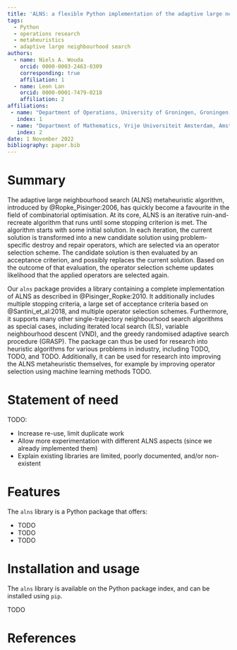 ```yaml
---
title: 'ALNS: a flexible Python implementation of the adaptive large neighbourhood search metaheuristic'
tags:
  - Python
  - operations research
  - metaheuristics
  - adaptive large neighbourhood search
authors:
  - name: Niels A. Wouda
    orcid: 0000-0003-2463-0309
    corresponding: true
    affiliation: 1
  - name: Leon Lan
    orcid: 0000-0001-7479-0218
    affiliation: 2
affiliations:
 - name: "Department of Operations, University of Groningen, Groningen, The Netherlands \\newline"
   index: 1
 - name: "Department of Mathematics, Vrije Universiteit Amsterdam, Amsterdam, The Netherlands \\newline"
   index: 2
date: 1 November 2022
bibliography: paper.bib
---
```


# Summary

The adaptive large neighbourhood search (ALNS) metaheuristic algorithm, introduced by @Ropke_Pisinger:2006, has quickly become a favourite in the field of combinatorial optimisation.
At its core, ALNS is an iterative ruin-and-recreate algorithm that runs until some stopping criterion is met.
The algorithm starts with some initial solution.
In each iteration, the current solution is transformed into a new candidate solution using problem-specific destroy and repair operators, which are selected via an operator selection scheme.
The candidate solution is then evaluated by an acceptance criterion, and possibly replaces the current solution.
Based on the outcome of that evaluation, the operator selection scheme updates likelihood that the applied operators are selected again.

Our `alns` package provides a library containing a complete implementation of ALNS as described in @Pisinger_Ropke:2010.
It additionally includes multiple stopping criteria, a large set of acceptance criteria based on @Santini_et_al:2018, and multiple operator selection schemes. 
Furthermore, it supports many other single-trajectory neighbourhood search algorithms as special cases, including iterated local search (ILS), variable neighbourhood descent (VND), and the greedy randomised adaptive search procedure (GRASP).
The package can thus be used for research into heuristic algorithms for various problems in industry, including TODO, TODO, and TODO.
Additionally, it can be used for research into improving the ALNS metaheuristic themselves, for example by improving operator selection using machine learning methods TODO.

# Statement of need

TODO:

- Increase re-use, limit duplicate work
- Allow more experimentation with different ALNS aspects (since we already implemented them)
- Explain existing libraries are limited, poorly documented, and/or non-existent

# Features

The `alns` library is a Python package that offers:

- TODO
- TODO
- TODO

# Installation and usage

The `alns` library is available on the Python package index, and can be installed using `pip`.

TODO

# References
